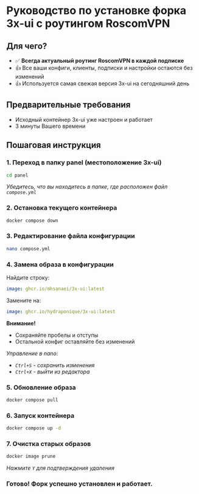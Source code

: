 # Руководство по установке форка 3x-ui с роутингом RoscomVPN

## Для чего?
- ✅ **Всегда актуальный роутинг RoscomVPN в каждой подписке**
- 👍 Все ваши конфиги, клиенты, подписки и настройки остаются без изменений
- 👍 Используется самая свежая версия 3x-ui на сегодняшний день

## Предварительные требования
- Исходный контейнер 3x-ui уже настроен и работает
- 3 минуты Вашего времени

## Пошаговая инструкция

### 1. Переход в папку panel (местоположение 3x-ui)
```bash
cd panel
```
*Убедитесь, что вы находитесь в папке, где расположен файл `compose.yml`*

### 2. Остановка текущего контейнера
```bash
docker compose down
```

### 3. Редактирование файла конфигурации
```bash
nano compose.yml
```

### 4. Замена образа в конфигурации
Найдите строку:
```yaml
image: ghcr.io/mhsanaei/3x-ui:latest
```

Замените на:
```yaml
image: ghcr.io/hydraponique/3x-ui:latest
```

**Внимание!**
- Сохраняйте пробелы и отступы
- Остальной конфиг оставляйте без изменений

*Управление в nano:*
- *`Ctrl+S` - сохранить изменения*
- *`Ctrl+X` - выйти из редактора*

### 5. Обновление образа
```bash
docker compose pull
```

### 6. Запуск контейнера
```bash
docker compose up -d
```

### 7. Очистка старых образов
```bash
docker image prune
```
*Нажмите `Y` для подтверждения удаления*

### Готово! Форк успешно установлен и работает.